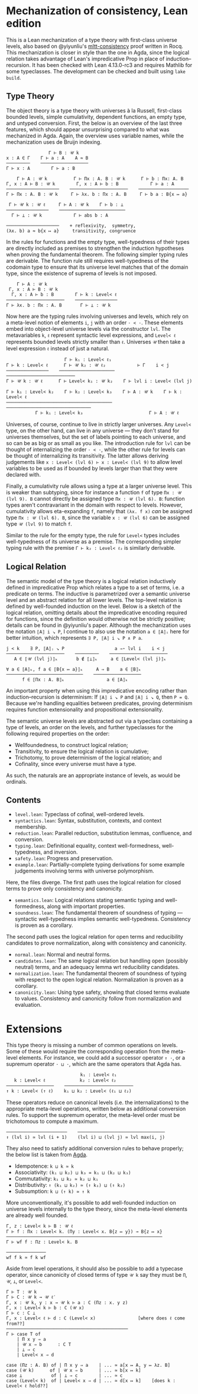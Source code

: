 # Mechanization of consistency, Lean edition

This is a Lean mechanization of a type theory with first-class universe levels,
also based on @yiyunliu's [mltt-consistency](https://github.com/yiyunliu/mltt-consistency)
proof written in Rocq.
This mechanization is closer in style than the one in Agda,
since the logical relation takes advantage of Lean's impredicative Prop
in place of induction–recursion.
It has been checked with Lean 4.13.0-rc3 and requires Mathlib for some typeclasses.
The development can be checked and built using `lake build`.

## Type Theory

The object theory is a type theory with universes à la Russell,
first-class bounded levels, simple cumulativity, dependent functions, an empty type,
and untyped conversion.
First, the below is an overview of the last three features,
which should appear unsurprising compared to what was mechanized in Agda.
Again, the overview uses variable names, while the mechanization uses de Bruijn indexing.

```
                Γ ⊢ B : 𝒰 k
x : A ∈ Γ    Γ ⊢ a : A    A ≈ B
─────────    ──────────────────
Γ ⊢ x : A        Γ ⊢ a : B

    Γ ⊢ A : 𝒰 k          Γ ⊢ Πx : A. B : 𝒰 k      Γ ⊢ b : Πx: A. B
Γ, x : A ⊢ B : 𝒰 k        Γ, x : A ⊢ b : B            Γ ⊢ a : A
────────────────────    ──────────────────────    ───────────────────
Γ ⊢ Πx : A. B : 𝒰 k     Γ ⊢ λx. b : Πx : A. B     Γ ⊢ b a : B{x ↦ a}

 Γ ⊢ 𝒰 k : 𝒰 ℓ     Γ ⊢ A : 𝒰 k    Γ ⊢ b : ⊥
────────────────    ─────────────────────────
  Γ ⊢ ⊥ : 𝒰 k            Γ ⊢ abs b : A

────────────────────    + reflexivity,  symmetry,
(λx. b) a ≈ b{x ↦ a}     transitivity, congruence
```

In the rules for functions and the empty type,
well-typedness of their types are directly included as premises
to strengthen the induction hypotheses when proving the fundamental theorem.
The following simpler typing rules are derivable.
The function rule still requires well-typedness of the codomain type
to ensure that its universe level matches that of the domain type,
since the existence of suprema of levels is not imposed.

```
    Γ ⊢ A : 𝒰 k
 Γ, x : A ⊢ B : 𝒰 k
  Γ, x : A ⊢ b : B        Γ ⊢ k : Level< ℓ
──────────────────────    ────────────────
Γ ⊢ λx. b : Πx : A. B       Γ ⊢ ⊥ : 𝒰 k
```

Now here are the typing rules involving universes and levels,
which rely on a meta-level notion of elements `i`, `j` with an order `· < ·`.
These elements embed into object-level universe levels via the constructor `lvl`.
The metavariables `k`, `ℓ` represent syntactic level expressions,
and `Level< ℓ` represents bounded levels strictly smaller than `ℓ`.
Universes `𝒰` then take a level expression `ℓ` instead of just a natural.

```
                      Γ ⊢ k₁ : Level< ℓ₁
Γ ⊢ k : Level< ℓ      Γ ⊢ 𝒰 k₂ : 𝒰 ℓ₂            ⊢ Γ    i < j 
────────────────    ─────────────────────    ──────────────────────────
Γ ⊢ 𝒰 k : 𝒰 ℓ      Γ ⊢ Level< k₁ : 𝒰 k₂    Γ ⊢ lvl i : Level< (lvl j)

Γ ⊢ k₁ : Level< k₂    Γ ⊢ k₂ : Level< k₃    Γ ⊢ A : 𝒰 k    Γ ⊢ k : Level< ℓ
────────────────────────────────────────    ────────────────────────────────
           Γ ⊢ k₁ : Level< k₃                         Γ ⊢ A : 𝒰 ℓ
```

Universes, of course, continue to live in strictly larger universes.
Any `Level<` type, on the other hand, can live in any universe —
they don't stand for universes themselves,
but the set of labels pointing to each universe,
and so can be as big or as small as you like.
The introduction rule for `lvl` can be thought of internalizing the order `· < ·`,
while the other rule for levels can be thought of internalizing its transitivity.
The latter allows deriving judgements like `x : Level< (lvl 6) ⊢ x : Level< (lvl 9)`
to allow level variables to be used as if bounded by levels
larger than that they were declared with.

Finally, a cumulativity rule allows using a type at a larger universe level.
This is weaker than subtyping, since for instance a function
`f` of type `Πx : 𝒰 (lvl 9). B` cannot directly be assigned type `Πx : 𝒰 (lvl 6). B`:
function types aren't contravariant in the domain with respect to levels.
However, cumulativity allows eta-expanding `f`, namely that
`(λx. f x)` *can* be assigned type `Πx : 𝒰 (lvl 6). B`,
since the variable `x : 𝒰 (lvl 6)` can be assigned type `𝒰 (lvl 9)` to match `f`.

Similar to the rule for the empty type,
the rule for `Level<` types includes well-typedness of its universe as a premise.
The corresponding simpler typing rule with the premise
`Γ ⊢ k₂ : Level< ℓ₂` is similarly derivable.

## Logical Relation

The semantic model of the type theory is a logical relation
inductively defined in impredicative Prop
which relates a type to a set of terms, i.e. a predicate on terms.
The inductive is parametrized over a semantic universe level
and an abstract relation for all lower levels.
The top-level relation is defined by well-founded induction on the level.
Below is a sketch of the logical relation,
omitting details about the impredicative encoding required for functions,
since the definition would otherwise not be strictly positive;
details can be found in @yiyunliu's paper.
Although the mechanization uses the notation `⟦A⟧ i ↘ P`,
I continue to also use the notation `a ∈ ⟦A⟧ᵢ` here for better intuition,
which represents `∃ P, ⟦A⟧ i ↘ P ∧ P a`.

```
j < k    ∃ P, ⟦A⟧ⱼ ↘ P                   a ⇒⋆ lvl i    i < j
──────────────────────    ─────────    ──────────────────────
   A ∈ ⟦𝒰 (lvl j)⟧ₖ       b ∉ ⟦⊥⟧ₖ     a ∈ ⟦Level< (lvl j)⟧ₖ

∀ a ∈ ⟦A⟧ₖ, f a ∈ ⟦B{x ↦ a}⟧ₖ     A ⇒ B    a ∈ ⟦B⟧ₖ
─────────────────────────────    ──────────────────
      f ∈ ⟦Πx : A. B⟧ₖ                a ∈ ⟦A⟧ₖ
```

An important property when using this impredicative encoding
rather than induction–recursion is determinism:
If `⟦A⟧ i ↘ P` and `⟦A⟧ i ↘ Q`, then `P = Q`.
Because we're handling equalities between predicates,
proving determinism requires function extensionality and propositional extensionality.

The semantic universe levels are abstracted out via a typeclass
containing a type of levels, an order on the levels,
and further typeclasses for the following required properties on the order:

* Wellfoundedness, to construct logical relation;
* Transitivity, to ensure the logical relation is cumulative;
* Trichotomy, to prove determinism of the logical relation; and
* Cofinality, since every universe must have a type.

As such, the naturals are an appropriate instance of levels, as would be ordinals.

## Contents

* `level.lean`: Typeclass of cofinal, well-ordered levels.
* `syntactics.lean`: Syntax, substitution, contexts, and context membership.
* `reduction.lean`: Parallel reduction, substitution lemmas, confluence, and conversion.
* `typing.lean`: Definitional equality, context well-formedness, well-typedness, and inversion.
* `safety.lean`: Progress and preservation.
* `example.lean`: Partially-complete typing derivations for some example judgements
  involving terms with universe polymorphism.

Here, the files diverge. The first path uses the logical relation for closed terms
to prove only consistency and canonicity.

* `semantics.lean`: Logical relations stating semantic typing and well-formedness,
  along with important properties.
* `soundness.lean`: The fundamental theorem of soundness of typing —
  syntactic well-typedness implies semantic well-typedness.
  Consistency is proven as a corollary.

The second path uses the logical relation for open terms and reducibility candidates
to prove normalization, along with consistency and canonicity.

* `normal.lean`: Normal and neutral forms.
* `candidates.lean`: The same logical relation but handling open (possibly neutral) terms,
  and an adequacy lemma wrt reducibility candidates.
* `normalization.lean`: The fundamental theorem of soundness of typing
  with respect to the open logical relation.
  Normalization is proven as a corollary.
* `canonicity.lean`: Using type safety, showing that closed terms evaluate to values.
  Consistency and canonicity follow from normalization and evaluation.

# Extensions

This type theory is missing a number of common operations on levels.
Some of these would require the corresponding operation from the meta-level elements.
For instance, we could add a successor operator `↑ ·`, or a supremum operator `· ⊔ ·`,
which are the same operators that Agda has.

```
                            k₁ : Level< ℓ₁
   k : Level< ℓ             k₂ : Level< ℓ₂
──────────────────    ──────────────────────────
↑ k : Level< (↑ ℓ)    k₁ ⊔ k₂ : Level< (ℓ₁ ⊔ ℓ₂)
```

These operators reduce on canonical levels (i.e. the internalizations)
to the appropriate meta-level operations, written below as additional conversion rules.
To support the supremum operator, the meta-level order must be trichotomous to compute a maximum.

```
───────────────────────    ─────────────────────────────────
↑ (lvl i) ≃ lvl (i + 1)    (lvl i) ⊔ (lvl j) ≃ lvl max(i, j)
```

They also need to satisfy additional conversion rules to behave properly; the below list is taken from
[Agda](https://agda.readthedocs.io/en/latest/language/universe-levels.html#intrinsic-level-properties).

* Idempotence:   `k ⊔ k ≃ k`
* Associativity: `(k₁ ⊔ k₂) ⊔ k₃ ≃ k₁ ⊔ (k₂ ⊔ k₃)`
* Commutativity: `k₁ ⊔ k₂ ≃ k₂ ⊔ k₁`
* Distributivity: `↑ (k₁ ⊔ k₂) ≃ (↑ k₁) ⊔ (↑ k₂)`
* Subsumption:    `k ⊔ (↑ k) ≃ ↑ k`

More unconventionally, it's possible to add well-founded induction
on universe levels internally to the type theory,
since the meta-level elements are already well founded.

```
Γ, z : Level< k ⊢ B : 𝒰 ℓ
Γ ⊢ f : Πx : Level< k. (Πy : Level< x. B{z ↦ y}) → B{z ↦ x}
───────────────────────────────────────────────────────────
Γ ⊢ wf f : Πz : Level< k. B

───────────────
wf f k ≃ f k wf
```

Aside from level operations, it should also be possible to add a typecase operator,
since canonicity of closed terms of type `𝒰 k` say they must be `Π`, `𝒰`, `⊥`, or `Level<`.

```
Γ ⊢ T : 𝒰 k
Γ ⊢ C : 𝒰 k → 𝒰 ℓ′
Γ, x : 𝒰 k, y : x → 𝒰 k ⊢ a : C (Πz : x. y z)
Γ, x : Level< k ⊢ b : C (𝒰 x)
Γ ⊢ c : C ⊥
Γ, x : Level< ℓ ⊢ d : C (Level< x)                [where does ℓ come from??]
──────────────────────────────────────────────
Γ ⊢ case T of
    | Π x y ⇒ a
    | 𝒰 x ⇒ b      : C T
    | ⊥ ⇒ c
    | Level< x ⇒ d

case (Πz : A. B) of | Π x y ⇒ a    | ... ≃ a[x ↦ A, y ↦ λz. B]
case (𝒰 k)      of | 𝒰 x ⇒ b      | ... ≃ b[x ↦ k]
case ⊥           of | ⊥ ⇒ c        | ... ≃ c
case (Level< k)  of | Level< x ⇒ d | ... ≃ d[x ↦ k]    [does k : Level< ℓ hold??]
```